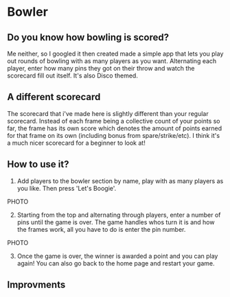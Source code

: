 # Bowler

## Do you know how bowling is scored?

Me neither, so I googled it then created made a simple app that lets you play out rounds of bowling with as many players as you want. Alternating each player, enter how many pins they got on their throw and watch the scorecard fill out itself. It's also Disco themed.

## A different scorecard

The scorecard that i've made here is slightly different than your regular scorecard. Instead of each frame being a collective count of your points so far, the frame has its own score which denotes the amount of points earned for that frame on its own (including bonus from spare/strike/etc). I think it's a much nicer scorecard for a beginner to look at!

## How to use it?

1. Add players to the bowler section by name, play with as many players as you like. Then press 'Let's Boogie'.

PHOTO

2. Starting from the top and alternating through players, enter a number of pins until the game is over. The game handles whos turn it is and how the frames work, all you have to do is enter the pin number.

PHOTO

3. Once the game is over, the winner is awarded a point and you can play again! You can also go back to the home page and restart your game.

## Improvments 

